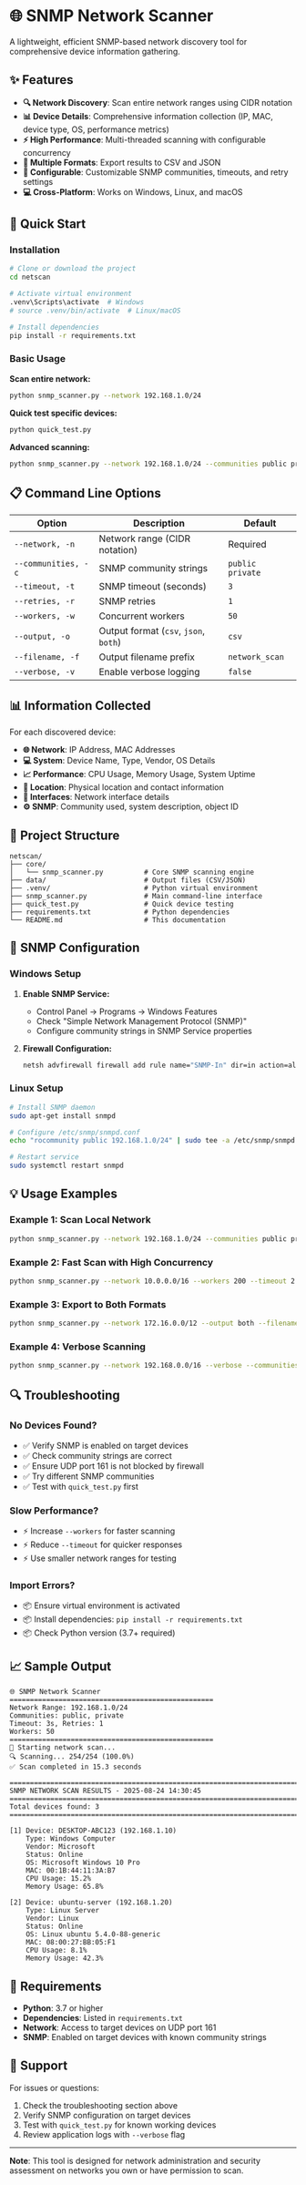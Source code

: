 # 🌐 SNMP Network Scanner

A lightweight, efficient SNMP-based network discovery tool for comprehensive device information gathering.

## ✨ Features

- **🔍 Network Discovery**: Scan entire network ranges using CIDR notation
- **📊 Device Details**: Comprehensive information collection (IP, MAC, device type, OS, performance metrics)
- **⚡ High Performance**: Multi-threaded scanning with configurable concurrency
- **📁 Multiple Formats**: Export results to CSV and JSON
- **🔧 Configurable**: Customizable SNMP communities, timeouts, and retry settings
- **💻 Cross-Platform**: Works on Windows, Linux, and macOS

## 🚀 Quick Start

### Installation

```bash
# Clone or download the project
cd netscan

# Activate virtual environment
.venv\Scripts\activate  # Windows
# source .venv/bin/activate  # Linux/macOS

# Install dependencies
pip install -r requirements.txt
```

### Basic Usage

**Scan entire network:**

```bash
python snmp_scanner.py --network 192.168.1.0/24
```

**Quick test specific devices:**

```bash
python quick_test.py
```

**Advanced scanning:**

```bash
python snmp_scanner.py --network 192.168.1.0/24 --communities public private --workers 100 --output both
```

## 📋 Command Line Options

| Option              | Description                           | Default          |
| ------------------- | ------------------------------------- | ---------------- |
| `--network, -n`     | Network range (CIDR notation)         | Required         |
| `--communities, -c` | SNMP community strings                | `public private` |
| `--timeout, -t`     | SNMP timeout (seconds)                | `3`              |
| `--retries, -r`     | SNMP retries                          | `1`              |
| `--workers, -w`     | Concurrent workers                    | `50`             |
| `--output, -o`      | Output format (`csv`, `json`, `both`) | `csv`            |
| `--filename, -f`    | Output filename prefix                | `network_scan`   |
| `--verbose, -v`     | Enable verbose logging                | `false`          |

## 📊 Information Collected

For each discovered device:

- **🌐 Network**: IP Address, MAC Addresses
- **💻 System**: Device Name, Type, Vendor, OS Details
- **📈 Performance**: CPU Usage, Memory Usage, System Uptime
- **📍 Location**: Physical location and contact information
- **🔌 Interfaces**: Network interface details
- **⚙️ SNMP**: Community used, system description, object ID

## 📁 Project Structure

```
netscan/
├── core/
│   └── snmp_scanner.py          # Core SNMP scanning engine
├── data/                        # Output files (CSV/JSON)
├── .venv/                       # Python virtual environment
├── snmp_scanner.py              # Main command-line interface
├── quick_test.py                # Quick device testing
├── requirements.txt             # Python dependencies
└── README.md                    # This documentation
```

## 🔧 SNMP Configuration

### Windows Setup

1. **Enable SNMP Service:**

   - Control Panel → Programs → Windows Features
   - Check "Simple Network Management Protocol (SNMP)"
   - Configure community strings in SNMP Service properties

2. **Firewall Configuration:**
   ```cmd
   netsh advfirewall firewall add rule name="SNMP-In" dir=in action=allow protocol=UDP localport=161
   ```

### Linux Setup

```bash
# Install SNMP daemon
sudo apt-get install snmpd

# Configure /etc/snmp/snmpd.conf
echo "rocommunity public 192.168.1.0/24" | sudo tee -a /etc/snmp/snmpd.conf

# Restart service
sudo systemctl restart snmpd
```

## 💡 Usage Examples

### Example 1: Scan Local Network

```bash
python snmp_scanner.py --network 192.168.1.0/24 --communities public private
```

### Example 2: Fast Scan with High Concurrency

```bash
python snmp_scanner.py --network 10.0.0.0/16 --workers 200 --timeout 2
```

### Example 3: Export to Both Formats

```bash
python snmp_scanner.py --network 172.16.0.0/12 --output both --filename corporate_scan
```

### Example 4: Verbose Scanning

```bash
python snmp_scanner.py --network 192.168.0.0/16 --verbose --communities public private community123
```

## 🔍 Troubleshooting

### No Devices Found?

- ✅ Verify SNMP is enabled on target devices
- ✅ Check community strings are correct
- ✅ Ensure UDP port 161 is not blocked by firewall
- ✅ Try different SNMP communities
- ✅ Test with `quick_test.py` first

### Slow Performance?

- ⚡ Increase `--workers` for faster scanning
- ⚡ Reduce `--timeout` for quicker responses
- ⚡ Use smaller network ranges for testing

### Import Errors?

- 📦 Ensure virtual environment is activated
- 📦 Install dependencies: `pip install -r requirements.txt`
- 📦 Check Python version (3.7+ required)

## 📈 Sample Output

```
🌐 SNMP Network Scanner
==================================================
Network Range: 192.168.1.0/24
Communities: public, private
Timeout: 3s, Retries: 1
Workers: 50
==================================================
🚀 Starting network scan...
🔍 Scanning... 254/254 (100.0%)
✅ Scan completed in 15.3 seconds

================================================================================
SNMP NETWORK SCAN RESULTS - 2025-08-24 14:30:45
================================================================================
Total devices found: 3
================================================================================

[1] Device: DESKTOP-ABC123 (192.168.1.10)
    Type: Windows Computer
    Vendor: Microsoft
    Status: Online
    OS: Microsoft Windows 10 Pro
    MAC: 00:1B:44:11:3A:B7
    CPU Usage: 15.2%
    Memory Usage: 65.8%

[2] Device: ubuntu-server (192.168.1.20)
    Type: Linux Server
    Vendor: Linux
    Status: Online
    OS: Linux ubuntu 5.4.0-88-generic
    MAC: 08:00:27:BB:05:F1
    CPU Usage: 8.1%
    Memory Usage: 42.3%
```

## 📝 Requirements

- **Python**: 3.7 or higher
- **Dependencies**: Listed in `requirements.txt`
- **Network**: Access to target devices on UDP port 161
- **SNMP**: Enabled on target devices with known community strings

## 🤝 Support

For issues or questions:

1. Check the troubleshooting section above
2. Verify SNMP configuration on target devices
3. Test with `quick_test.py` for known working devices
4. Review application logs with `--verbose` flag

---

**Note**: This tool is designed for network administration and security assessment on networks you own or have permission to scan.
